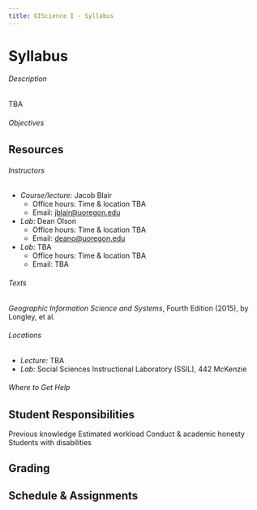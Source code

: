 ```yaml
---
title: GIScience I - Syllabus
---
```

# Syllabus

###### Description
TBA

###### Objectives

## Resources

###### Instructors
* *Course/lecture:* Jacob Blair
    - Office hours: Time & location TBA
    - Email: jblair@uoregon.edu
* *Lab:* Dean Olson
    - Office hours: Time & location TBA
    - Email: deano@uoregon.edu
* *Lab:* TBA
    - Office hours: Time & location TBA
    - Email: TBA

###### Texts
*Geographic Information Science and Systems*, Fourth Edition (2015), by Longley, et al.

###### Locations

* *Lecture:* TBA
* *Lab:* Social Sciences Instructional Laboratory (SSIL), 442 McKenzie

###### Where to Get Help


## Student Responsibilities
Previous knowledge
Estimated workload
Conduct & academic honesty
Students with disabilities

## Grading

## Schedule & Assignments
